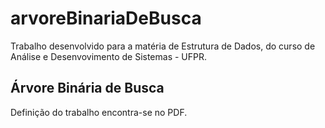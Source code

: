 # arvoreBinariaDeBusca

Trabalho desenvolvido para a matéria de Estrutura de Dados, do curso de Análise e Desenvovimento de Sistemas - UFPR.

## Árvore Binária de Busca

Definição do trabalho encontra-se no PDF.
